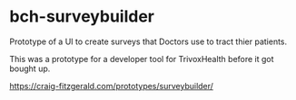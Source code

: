 # bch-surveybuilder

Prototype of a UI to create surveys that Doctors use to tract thier patients.

This was a prototype for a developer tool for TrivoxHealth before it got bought up.

https://craig-fitzgerald.com/prototypes/surveybuilder/
